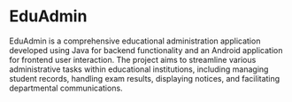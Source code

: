 # EduAdmin
EduAdmin is a comprehensive educational administration application developed using Java for backend functionality and an Android application for frontend user interaction. The project aims to streamline various administrative tasks within educational institutions, including managing student records, handling exam results, displaying notices, and facilitating departmental communications.

